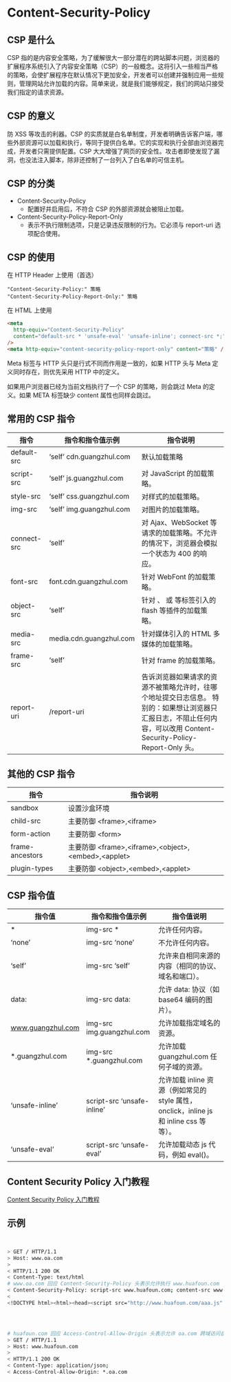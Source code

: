 # Content-Security-Policy

## CSP 是什么

CSP 指的是内容安全策略，为了缓解很大一部分潜在的跨站脚本问题，浏览器的扩展程序系统引入了内容安全策略（CSP）的一般概念。这将引入一些相当严格的策略，会使扩展程序在默认情况下更加安全，开发者可以创建并强制应用一些规则，管理网站允许加载的内容。简单来说，就是我们能够规定，我们的网站只接受我们指定的请求资源。

## CSP 的意义

防 XSS 等攻击的利器。CSP 的实质就是白名单制度，开发者明确告诉客户端，哪些外部资源可以加载和执行，等同于提供白名单。它的实现和执行全部由浏览器完成，开发者只需提供配置。CSP 大大增强了网页的安全性。攻击者即使发现了漏洞，也没法注入脚本，除非还控制了一台列入了白名单的可信主机。

## CSP 的分类

- Content-Security-Policy
  - 配置好并启用后，不符合 CSP 的外部资源就会被阻止加载。
- Content-Security-Policy-Report-Only
  - 表示不执行限制选项，只是记录违反限制的行为。它必须与 report-uri 选项配合使用。

## CSP 的使用

在 HTTP Header 上使用（首选）

```
"Content-Security-Policy:" 策略
"Content-Security-Policy-Report-Only:" 策略
```

在 HTML 上使用

```html
<meta
  http-equiv="Content-Security-Policy"
  content="default-src * 'unsafe-eval' 'unsafe-inline'; connect-src *;"
/>
<meta http-equiv="content-security-policy-report-only" content="策略" />
```

Meta 标签与 HTTP 头只是行式不同而作用是一致的，如果 HTTP 头与 Meta 定义同时存在，则优先采用 HTTP 中的定义。

如果用户浏览器已经为当前文档执行了一个 CSP 的策略，则会跳过 Meta 的定义。如果 META 标签缺少 content 属性也同样会跳过。

## 常用的 CSP 指令

| 指令        | 指令和指令值示例         | 指令说明                                                                                                                                                             |
| ----------- | ------------------------ | -------------------------------------------------------------------------------------------------------------------------------------------------------------------- |
| default-src | ‘self’ cdn.guangzhul.com | 默认加载策略                                                                                                                                                         |
| script-src  | ‘self’ js.guangzhul.com  | 对 JavaScript 的加载策略。                                                                                                                                           |
| style-src   | ‘self’ css.guangzhul.com | 对样式的加载策略。                                                                                                                                                   |
| img-src     | ‘self’ img.guangzhul.com | 对图片的加载策略。                                                                                                                                                   |
| connect-src | ‘self’                   | 对 Ajax、WebSocket 等请求的加载策略。不允许的情况下，浏览器会模拟一个状态为 400 的响应。                                                                             |
| font-src    | font.cdn.guangzhul.com   | 针对 WebFont 的加载策略。                                                                                                                                            |
| object-src  | ‘self’                   | 针对 、 或 等标签引入的 flash 等插件的加载策略。                                                                                                                     |
| media-src   | media.cdn.guangzhul.com  | 针对媒体引入的 HTML 多媒体的加载策略。                                                                                                                               |
| frame-src   | ‘self’                   | 针对 frame 的加载策略。                                                                                                                                              |
| report-uri  | /report-uri              | 告诉浏览器如果请求的资源不被策略允许时，往哪个地址提交日志信息。 特别的：如果想让浏览器只汇报日志，不阻止任何内容，可以改用 Content-Security-Policy-Report-Only 头。 |

## 其他的 CSP 指令

| 指令            | 指令说明                                                      |
| --------------- | ------------------------------------------------------------- |
| sandbox         | 设置沙盒环境                                                  |
| child-src       | 主要防御 \<frame\>,\<iframe\>                                 |
| form-action     | 主要防御 \<form\>                                             |
| frame-ancestors | 主要防御 \<frame\>,\<iframe\>,\<object\>,\<embed\>,\<applet\> |
| plugin-types    | 主要防御 \<object\>,\<embed\>,\<applet\>                      |

## CSP 指令值

| 指令值            | 指令和指令值示例           | 指令值说明                                                                             |
| ----------------- | -------------------------- | -------------------------------------------------------------------------------------- |
| \*                | img-src \*                 | 允许任何内容。                                                                         |
| ‘none’            | img-src ‘none’             | 不允许任何内容。                                                                       |
| ‘self’            | img-src ‘self’             | 允许来自相同来源的内容（相同的协议、域名和端口）。                                     |
| data:             | img-src data:              | 允许 data: 协议（如 base64 编码的图片）。                                              |
| www.guangzhul.com | img-src img.guangzhul.com  | 允许加载指定域名的资源。                                                               |
| \*.guangzhul.com  | img-src \*.guangzhul.com   | 允许加载 guangzhul.com 任何子域的资源。                                                |
| ‘unsafe-inline’   | script-src ‘unsafe-inline’ | 允许加载 inline 资源（例如常见的 style 属性，onclick，inline js 和 inline css 等等）。 |
| ‘unsafe-eval’     | script-src ‘unsafe-eval’   | 允许加载动态 js 代码，例如 eval()。                                                    |

## Content Security Policy 入门教程

[Content Security Policy 入门教程](https://www.ruanyifeng.com/blog/2016/09/csp.html)

## 示例

```bash


> GET / HTTP/1.1
> Host: www.oa.com
>
< HTTP/1.1 200 OK
< Content-Type: text/html
# www.oa.com 回应 Content-Security-Policy 头表示允许执行 www.huafoun.com 下的 script 和 Ajax
< Content-Security-Policy: script-src www.huafoun.com; content-src www.huafoun.com;
<
<!DOCTYPE html><html><head><script src="http://www.huafoun.com/aaa.js" /> ...




# huafoun.com 回应 Access-Control-Allow-Origin 头表示允许 oa.com 跨域访问自己的资源
> GET / HTTP/1.1
> Host: www.huafoun.com
>
< HTTP/1.1 200 OK
< Content-Type: application/json;
< Access-Control-Allow-Origin: *.oa.com


```
